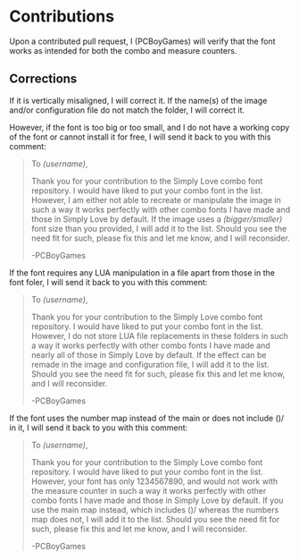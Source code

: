 # Contributions
Upon a contributed pull request, I (PCBoyGames) will verify that the font works as intended for both the combo and measure counters.
## Corrections
If it is vertically misaligned, I will correct it. If the name(s) of the image and/or configuration file do not match the folder, I will correct it.

However, if the font is too big or too small, and I do not have a working copy of the font or cannot install it for free, I will send it back to you with this comment:

>To *(username)*,
>
>Thank you for your contribution to the Simply Love combo font repository. I would have liked to put your combo font in the list. However, I am either not able to recreate or manipulate the image in such a way it works perfectly with other combo fonts I have made and those in Simply Love by default. If the image uses a *(bigger/smaller)* font size than you provided, I will add it to the list. Should you see the need fit for such, please fix this and let me know, and I will reconsider.
>
>-PCBoyGames

If the font requires any LUA manipulation in a file apart from those in the font foler, I will send it back to you with this comment:

>To *(username)*,
>
>Thank you for your contribution to the Simply Love combo font repository. I would have liked to put your combo font in the list. However, I do not store LUA file replacements in these folders in such a way it works perfectly with other combo fonts I have made and nearly all of those in Simply Love by default. If the effect can be remade in the image and configuration file, I will add it to the list. Should you see the need fit for such, please fix this and let me know, and I will reconsider.
>
>-PCBoyGames

If the font uses the number map instead of the main or does not include ()/ in it, I will send it back to you with this comment:

>To *(username)*,
>
>Thank you for your contribution to the Simply Love combo font repository. I would have liked to put your combo font in the list. However, your font has only 1234567890, and would not work with the measure counter in such a way it works perfectly with other combo fonts I have made and those in Simply Love by default. If you use the main map instead, which includes ()/ whereas the numbers map does not, I will add it to the list. Should you see the need fit for such, please fix this and let me know, and I will reconsider.
>
>-PCBoyGames
